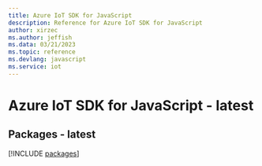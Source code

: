 ```yaml
---
title: Azure IoT SDK for JavaScript
description: Reference for Azure IoT SDK for JavaScript
author: xirzec
ms.author: jeffish
ms.data: 03/21/2023
ms.topic: reference
ms.devlang: javascript
ms.service: iot
---
```

# Azure IoT SDK for JavaScript - latest
## Packages - latest
[!INCLUDE [packages](iot-index.md)]